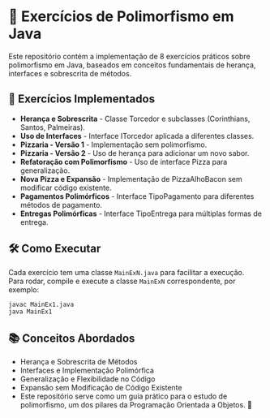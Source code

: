# 🚀 Exercícios de Polimorfismo em Java

Este repositório contém a implementação de 8 exercícios práticos sobre polimorfismo em Java, baseados em conceitos fundamentais de herança, interfaces e sobrescrita de métodos.

## 📌 Exercícios Implementados

- **Herança e Sobrescrita** - Classe Torcedor e subclasses (Corinthians, Santos, Palmeiras).
- **Uso de Interfaces** - Interface ITorcedor aplicada a diferentes classes.
- **Pizzaria - Versão 1** - Implementação sem polimorfismo.
- **Pizzaria - Versão 2** - Uso de herança para adicionar um novo sabor.
- **Refatoração com Polimorfismo** - Uso de interface Pizza para generalização.
- **Nova Pizza e Expansão** - Implementação de PizzaAlhoBacon sem modificar código existente.
- **Pagamentos Polimórficos** - Interface TipoPagamento para diferentes métodos de pagamento.
- **Entregas Polimórficas** - Interface TipoEntrega para múltiplas formas de entrega.

## 🛠 Como Executar

Cada exercício tem uma classe `MainExN.java` para facilitar a execução.  
Para rodar, compile e execute a classe `MainExN` correspondente, por exemplo:

```bash
javac MainEx1.java
java MainEx1
```

## 📚 Conceitos Abordados

- Herança e Sobrescrita de Métodos
- Interfaces e Implementação Polimórfica
- Generalização e Flexibilidade no Código
- Expansão sem Modificação de Código Existente
- Este repositório serve como um guia prático para o estudo de polimorfismo, um dos pilares da Programação Orientada a Objetos. 🚀
